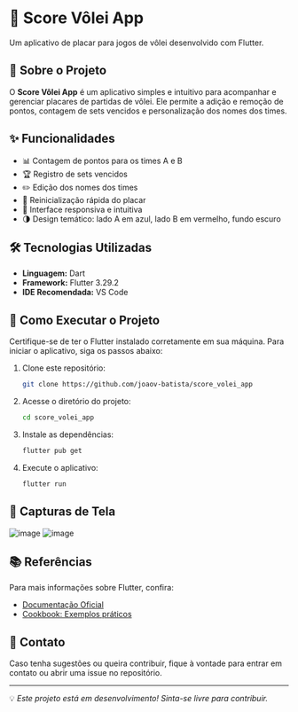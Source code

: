 # 🏐 Score Vôlei App

Um aplicativo de placar para jogos de vôlei desenvolvido com Flutter.

## 📌 Sobre o Projeto
O **Score Vôlei App** é um aplicativo simples e intuitivo para acompanhar e gerenciar placares de partidas de vôlei. Ele permite a adição e remoção de pontos, contagem de sets vencidos e personalização dos nomes dos times.

## ✨ Funcionalidades
- 📊 Contagem de pontos para os times A e B
- 🏆 Registro de sets vencidos
- ✏️ Edição dos nomes dos times
- 🔄 Reinicialização rápida do placar
- 🎨 Interface responsiva e intuitiva
- 🌗 Design temático: lado A em azul, lado B em vermelho, fundo escuro

## 🛠️ Tecnologias Utilizadas
- **Linguagem:** Dart
- **Framework:** Flutter 3.29.2
- **IDE Recomendada:** VS Code

## 🚀 Como Executar o Projeto
Certifique-se de ter o Flutter instalado corretamente em sua máquina. Para iniciar o aplicativo, siga os passos abaixo:

1. Clone este repositório:
   ```sh
   git clone https://github.com/joaov-batista/score_volei_app 
   ```
2. Acesse o diretório do projeto:
   ```sh
   cd score_volei_app
   ```
3. Instale as dependências:
   ```sh
   flutter pub get
   ```
4. Execute o aplicativo:
   ```sh
   flutter run
   ```

## 📸 Capturas de Tela 
![image](https://github.com/user-attachments/assets/519015c1-f561-4842-80e5-4d5d1f51004c)
![image](https://github.com/user-attachments/assets/f5a03f5a-690f-4f83-8028-cf0853a14d85)



## 📚 Referências
Para mais informações sobre Flutter, confira:
- [Documentação Oficial](https://docs.flutter.dev/)
- [Cookbook: Exemplos práticos](https://docs.flutter.dev/cookbook)

## 📩 Contato
Caso tenha sugestões ou queira contribuir, fique à vontade para entrar em contato ou abrir uma issue no repositório.

---
💡 *Este projeto está em desenvolvimento! Sinta-se livre para contribuir.*

